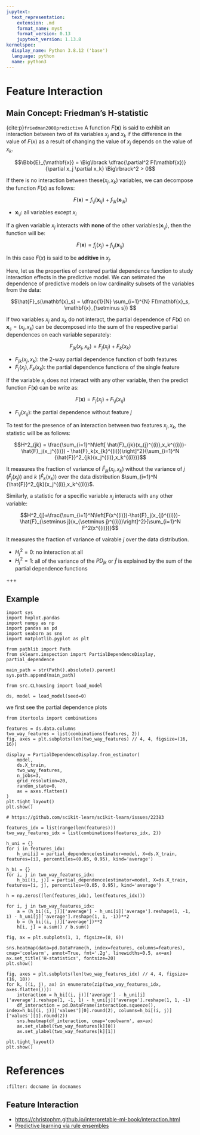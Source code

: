 ```yaml
---
jupytext:
  text_representation:
    extension: .md
    format_name: myst
    format_version: 0.13
    jupytext_version: 1.13.8
kernelspec:
  display_name: Python 3.8.12 ('base')
  language: python
  name: python3
---
```


# Feature Interaction

## Main Concept: Friedman’s H-statistic

{cite:p}`friedman2008predictive` A function $F(\mathbf{x})$ is said to exhibit an interaction between two of its variables $x_j$ and $x_k$ if the difference in the value of $F(x)$ as a result of changing the value of $x_j$ depends on the value of $x_k$.

$$\Bbb{E}_{\mathbf{x}} = \Big\lbrack \dfrac{\partial^2 F(\mathbf{x})}{\partial x_j \partial x_k} \Big\rbrack^2 > 0$$

If there is no interaction between these($x_j, x_k$) variables, we can decompose the function $F(x)$ as follows:

$$F(\mathbf{x})=f_{\setminus j}(\mathbf{x}_{\setminus j})+f_{\setminus k}(\mathbf{x}_{\setminus k})$$

- $\mathbf{x}_{\setminus i}$: all variables except $x_i$

If a given variable $x_j$ interacts with **none** of the other variables($\mathbf{x}_{\setminus j}$), then the function will be:

$$F(\mathbf{x})=f_j(x_j) + f_{\setminus j}(\mathbf{x}_{\setminus j})$$

In this case $F(x)$ is said to be **additive** in $x_j$.

Here, let us the properties of centered partial dependence function to study interaction effects in the predictive model. We can setimated the dependence of predictive models on low cardinality subsets of the variables from the data:

$$\hat{F}_s(\mathbf{x}_s) = \dfrac{1}{N} \sum_{i=1}^{N} F(\mathbf{x}_s, \mathbf{x}_{\setminus s}) $$

If two variables $x_j$ and $x_k$ do not interact, the partial dependence of $F(\mathbf{x})$ on $\mathbf{x}_s = (x_j , x_k)$ can be decomposed into the sum of the respective partial dependences on each variable separately:

$$F_{jk}(x_j,x_k)=F_j(x_j)+F_k(x_k)$$

- $F_{jk}(x_j,x_k)$: the 2-way partial dependence function of both features
- $F_j(x_j), F_k(x_k)$: the partial dependence functions of the single feature

If the variable $x_j$ does not interact with any other variable, then the predict function $F(\mathbf{x})$ can be write as:

$$F(\mathbf{x})=F_j(x_j)+F_{\setminus j}(x_{\setminus j})$$

- $F_{\setminus j}(x_{\setminus j})$: the partial dependence without feature $j$

To test for the presence of an interaction between two features $x_j, x_k$, the statistic will be as follows:

$$H^2_{jk} = \frac{\sum_{i=1}^N\left[ \hat{F}_{jk}(x_{j}^{(i)},x_k^{(i)})-\hat{F}_j(x_j^{(i)}) - \hat{F}_k(x_{k}^{(i)})\right]^2}{\sum_{i=1}^N {\hat{F}}^2_{jk}(x_j^{(i)},x_k^{(i)})}$$

It measures the fraction of variance of $\hat{F}_{jk}(x_j, x_k)$ without the variance of $j$ ($\hat{F}_j(x_j)$) and $k$ ($\hat{F}_k(x_k)$) over the
data distribution $\sum_{i=1}^N {\hat{F}}^2_{jk}(x_j^{(i)},x_k^{(i)})$.

Similarly, a statistic for a specific variable $x_j$ interacts with any other variable:

$$H^2_{j}=\frac{\sum_{i=1}^N\left[F(x^{(i)})-\hat{F}_j(x_{j}^{(i)})-\hat{F}_{\setminus j}(x_{\setminus j}^{(i)})\right]^2}{\sum_{i=1}^N F^2(x^{(i)})}$$

It measures the fraction of variance of vairable $j$ over the data distribution.

- $H^2_{j} = 0$: no interaction at all
- $H^2_{j} = 1$: all of the variance of the $PD_{jk}$ or $\hat{f}$ is explained by the sum of the partial dependence functions

+++

## Example

```{code-cell} ipython3
import sys
import hvplot.pandas
import numpy as np
import pandas as pd
import seaborn as sns
import matplotlib.pyplot as plt

from pathlib import Path
from sklearn.inspection import PartialDependenceDisplay, partial_dependence

main_path = str(Path().absolute().parent)
sys.path.append(main_path)

from src.CLhousing import load_model
```

```{code-cell} ipython3
ds, model = load_model(seed=0)
```

we first see the partial dependence plots

```{code-cell} ipython3
from itertools import combinations

features = ds.data.columns
two_way_features = list(combinations(features, 2))
fig, axes = plt.subplots(len(two_way_features) // 4, 4, figsize=(16, 16))

display = PartialDependenceDisplay.from_estimator(
    model,
    ds.X_train,
    two_way_features,
    n_jobs=3,
    grid_resolution=20,
    random_state=0,
    ax = axes.flatten()
)
plt.tight_layout()
plt.show()
```

```{code-cell} ipython3
# https://github.com/scikit-learn/scikit-learn/issues/22383

features_idx = list(range(len(features)))
two_way_features_idx = list(combinations(features_idx, 2))

h_uni = {}
for i in features_idx:
    h_uni[i] = partial_dependence(estimator=model, X=ds.X_train, features=[i], percentiles=(0.05, 0.95), kind='average')

h_bi = {}
for i, j in two_way_features_idx:
    h_bi[(i, j)] = partial_dependence(estimator=model, X=ds.X_train, features=[i, j], percentiles=(0.05, 0.95), kind='average')

h = np.zeros((len(features_idx), len(features_idx)))

for i, j in two_way_features_idx:
    a = (h_bi[(i, j)]['average'] - h_uni[i]['average'].reshape(1, -1, 1) - h_uni[j]['average'].reshape(1, 1, -1))**2
    b = (h_bi[(i, j)]['average'])**2
    h[i, j] = a.sum() / b.sum()
```

```{code-cell} ipython3
fig, ax = plt.subplots(1, 1, figsize=(8, 6))

sns.heatmap(data=pd.DataFrame(h, index=features, columns=features), cmap='coolwarm', annot=True, fmt='.2g', linewidths=0.5, ax=ax)
ax.set_title('H-statistics', fontsize=20)
plt.show()
```

```{code-cell} ipython3
fig, axes = plt.subplots(len(two_way_features_idx) // 4, 4, figsize=(16, 18))
for k, ((i, j), ax) in enumerate(zip(two_way_features_idx, axes.flatten())):
    interaction = h_bi[(i, j)]['average'] - h_uni[i]['average'].reshape(1, -1, 1) - h_uni[j]['average'].reshape(1, 1, -1)
    df_interaction = pd.DataFrame(interaction.squeeze(), index=h_bi[(i, j)]['values'][0].round(2), columns=h_bi[(i, j)]['values'][1].round(2))
    sns.heatmap(df_interaction, cmap='coolwarm', ax=ax)
    ax.set_xlabel(two_way_features[k][0])
    ax.set_ylabel(two_way_features[k][1])

plt.tight_layout()
plt.show()
```

# References

```{bibliography}
:filter: docname in docnames
```

## Feature Interaction

- https://christophm.github.io/interpretable-ml-book/interaction.html
- [Predictive learning via rule ensembles](https://arxiv.org/abs/0811.1679)
